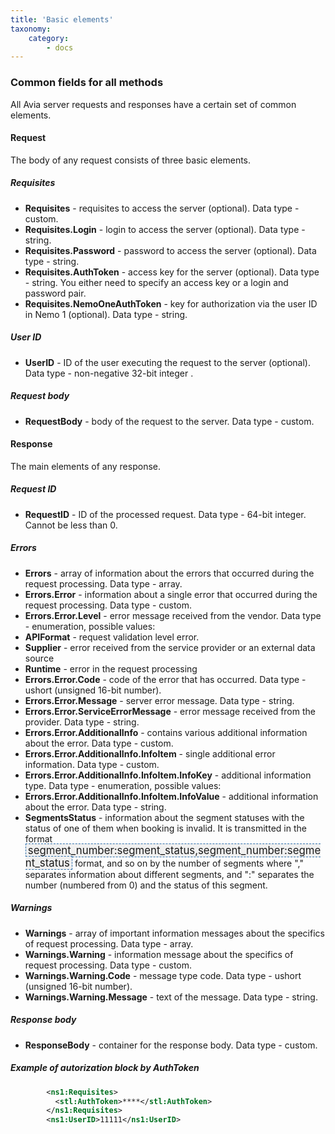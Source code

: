 ```yaml
---
title: 'Basic elements'
taxonomy:
    category:
        - docs
---
```


### Common fields for all methods

All Avia server requests and responses have a certain set of common elements.

#### Request

The body of any request consists of three basic elements.

##### Requisites

* **Requisites** - requisites to access the server (optional). Data type - custom. 
* **Requisites.Login** - login to access the server (optional). Data type - string.
* **Requisites.Password** - password to access the server (optional). Data type - string.
* **Requisites.AuthToken** - access key for the server (optional). Data type - string. You either need to specify an access key or a login and password pair. 
* **Requisites.NemoOneAuthToken** - key for authorization via the user ID in Nemo 1 (optional). Data type - string.

##### User ID

* **UserID** - ID of the user executing the request to the server (optional). Data type - non-negative 32-bit integer .

##### Request body

* **RequestBody** - body of the request to the server. Data type - custom.

#### Response

The main elements of any response.

##### Request ID

* **RequestID** - ID of the processed request. Data type - 64-bit integer. Cannot be less than 0.

##### Errors
* **Errors** - array of information about the errors that occurred during the request processing. Data type - array.
* **Errors.Error** - information about a single error that occurred during the request processing. Data type - custom.
* **Errors.Error.Level** - error message received from the vendor. Data type - enumeration, possible values:
* **APIFormat** - request validation level error.
* **Supplier** - error received from the service provider or an external data source
* **Runtime** - error in the request processing
* **Errors.Error.Code** - code of the error that has occurred. Data type - ushort (unsigned  16-bit number).
* **Errors.Error.Message** - server error message. Data type - string.
* **Errors.Error.ServiceErrorMessage** - error message received from the provider. Data type - string.
* **Errors.Error.AdditionalInfo** - contains various additional information about the error. Data type - custom.
* **Errors.Error.AdditionalInfo.InfoItem** - single additional error information.  Data type - custom.
* **Errors.Error.AdditionalInfo.InfoItem.InfoKey** - additional information type. Data type - enumeration, possible values:
* **Errors.Error.AdditionalInfo.InfoItem.InfoValue** - additional information about the error. Data type - string.
* **SegmentsStatus** - information about the segment statuses with the status of one of them when booking is invalid. It is transmitted in the format <syntaxhighlight lang="text" enclose="none" style="font-size: 1.2em; padding: 0 3px; background: #F0F0F0; border: 1px dashed #2F6FAB;">segment_number:segment_status,segment_number:segment_status</syntaxhighlight> format, and so on by the number of segments where "," separates information about different segments, and ":" separates the number (numbered from 0) and the status of this segment.

##### Warnings

* **Warnings** - array of important information messages about the specifics of request processing. Data type - array.
* **Warnings.Warning** - information message about the specifics of request processing. Data type - custom.
* **Warnings.Warning.Code** - message type code. Data type - ushort (unsigned 16-bit number).
* **Warnings.Warning.Message** - text of the message. Data type - string.

##### Response body

* **ResponseBody** - container for the response body. Data type - custom.


##### Example of autorization block by AuthToken
```xml
        <ns1:Requisites>
          <stl:AuthToken>****</stl:AuthToken>
        </ns1:Requisites>
        <ns1:UserID>11111</ns1:UserID>